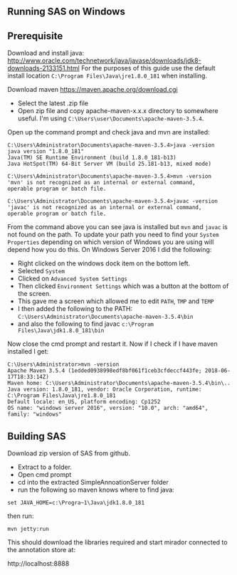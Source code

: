 ## Running SAS on Windows

## Prerequisite

Download and install java: http://www.oracle.com/technetwork/java/javase/downloads/jdk8-downloads-2133151.html
For the purposes of this guide use the default install location `C:\Program Files\Java\jre1.8.0_181` when installing.

Download maven https://maven.apache.org/download.cgi
 * Select the latest .zip file
 * Open zip file and copy apache-maven-x.x.x directory to somewhere useful. I'm using  `C:\Users\user\Documents\apache-maven-3.5.4`.

Open up the command prompt and check java and mvn are installed:
```
C:\Users\Administrator\Documents\apache-maven-3.5.4>java -version
java version "1.8.0_181"
Java(TM) SE Runtime Environment (build 1.8.0_181-b13)
Java HotSpot(TM) 64-Bit Server VM (build 25.181-b13, mixed mode)

C:\Users\Administrator\Documents\apache-maven-3.5.4>mvn -version
'mvn' is not recognized as an internal or external command,
operable program or batch file.

C:\Users\Administrator\Documents\apache-maven-3.5.4>javac -version
'javac' is not recognized as an internal or external command,
operable program or batch file.
```

From the command above you can see java is installed but `mvn` and `javac` is not found on the path. To update your path you need to find your `System Properties` depending on which version of Windows you are using will depend how you do this. On Windows Server 2016 I did the following:

 * Right clicked on the windows dock item on the bottom left.
 * Selected `System`
 * Clicked on `Advanced System Settings`
 * Then clicked `Environment Settings` which was a button at the bottom of the screen.
 * This gave me a screen which allowed me to edit `PATH`, `TMP` and `TEMP`
 * I then added the following to the PATH: `C:\Users\Administrator\Documents\apache-maven-3.5.4\bin`
 * and also the following to find javac `c:\Program Files\Java\jdk1.8.0_181\bin`

Now close the cmd prompt and restart it.  Now if I check if I have maven installed I get:

```
C:\Users\Administrator>mvn -version
Apache Maven 3.5.4 (1edded0938998edf8bf061f1ceb3cfdeccf443fe; 2018-06-17T18:33:14Z)
Maven home: C:\Users\Administrator\Documents\apache-maven-3.5.4\bin\..
Java version: 1.8.0_181, vendor: Oracle Corporation, runtime: C:\Program Files\Java\jre1.8.0_181
Default locale: en_US, platform encoding: Cp1252
OS name: "windows server 2016", version: "10.0", arch: "amd64", family: "windows"
```

## Building SAS
Download zip version of SAS from github.

 * Extract to a folder.
 * Open cmd prompt
 * cd into the extracted SimpleAnnoationServer folder
 * run the following so maven knows where to find java:

```
set JAVA_HOME=c:\Progra~1\Java\jdk1.8.0_181
```

then run:

```
mvn jetty:run
```

This should download the libraries required and start mirador connected to the annotation store at:

http://localhost:8888
